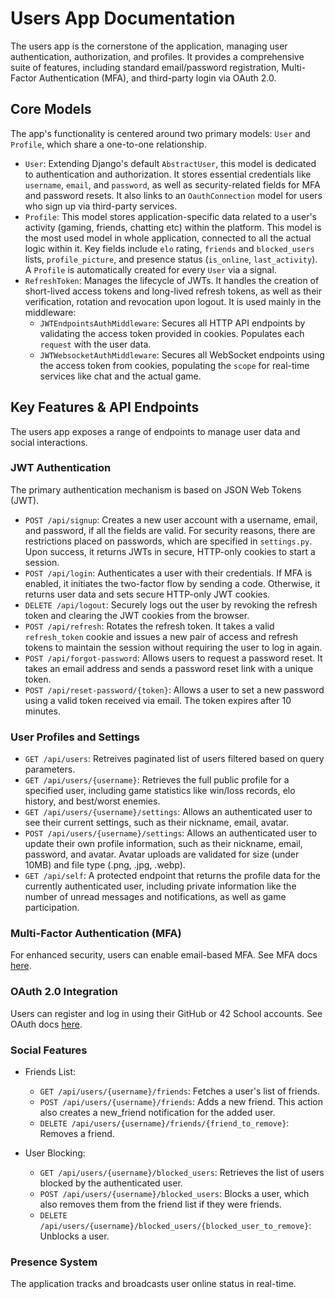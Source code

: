 # Users App Documentation
The users app is the cornerstone of the application, managing user authentication, authorization, and profiles. It provides a comprehensive suite of features, including standard email/password registration, Multi-Factor Authentication (MFA), and third-party login via OAuth 2.0.

## Core Models
The app's functionality is centered around two primary models: `User` and `Profile`, which share a one-to-one relationship.

- `User`: Extending Django's default `AbstractUser`, this model is dedicated to authentication and authorization. It stores essential credentials like `username`, `email`, and `password`, as well as security-related fields for MFA and password resets. It also links to an `OauthConnection` model for users who sign up via third-party services.
- `Profile`: This model stores application-specific data related to a user's activity (gaming, friends, chatting etc) within the platform. This model is the most used model in whole application, connected to all the actual logic within it. Key fields include `elo` rating, `friends` and `blocked_users` lists, `profile_picture`, and presence status (`is_online`, `last_activity`). A `Profile` is automatically created for every `User` via a signal.
- `RefreshToken`: Manages the lifecycle of JWTs. It handles the creation of short-lived access tokens and long-lived refresh tokens, as well as their verification, rotation and revocation upon logout. It is used mainly in the middleware:
    - `JWTEndpointsAuthMiddleware`: Secures all HTTP API endpoints by validating the access token provided in cookies. Populates each `request` with the user data.
    - `JWTWebsocketAuthMiddleware`: Secures all WebSocket endpoints using the access token from cookies, populating the `scope` for real-time services like chat and the actual game.

## Key Features & API Endpoints
The users app exposes a range of endpoints to manage user data and social interactions.

### JWT Authentication
The primary authentication mechanism is based on JSON Web Tokens (JWT).

- `POST /api/signup`: Creates a new user account with a username, email, and password, if all the fields are valid. For security reasons, there are restrictions placed on passwords, which are specified in `settings.py`. Upon success, it returns JWTs in secure, HTTP-only cookies to start a session.
- `POST /api/login`: Authenticates a user with their credentials. If MFA is enabled, it initiates the two-factor flow by sending a code. Otherwise, it returns user data and sets secure HTTP-only JWT cookies.
- `DELETE /api/logout`: Securely logs out the user by revoking the refresh token and clearing the JWT cookies from the browser.
- `POST /api/refresh`: Rotates the refresh token. It takes a valid `refresh_token` cookie and issues a new pair of access and refresh tokens to maintain the session without requiring the user to log in again.
- `POST /api/forgot-password`: Allows users to request a password reset. It takes an email address and sends a password reset link with a unique token.
- `POST /api/reset-password/{token}`: Allows a user to set a new password using a valid token received via email. The token expires after 10 minutes.

### User Profiles and Settings
- `GET /api/users`: Retreives paginated list of users filtered based on query parameters.
- `GET /api/users/{username}`: Retrieves the full public profile for a specified user, including game statistics like win/loss records, elo history, and best/worst enemies.
- `GET /api/users/{username}/settings`: Allows an authenticated user to see their current settings, such as their nickname, email, avatar.
- `POST /api/users/{username}/settings`: Allows an authenticated user to update their own profile information, such as their nickname, email, password, and avatar. Avatar uploads are validated for size (under 10MB) and file type (.png, .jpg, .webp).
- `GET /api/self`: A protected endpoint that returns the profile data for the currently authenticated user, including private information like the number of unread messages and notifications, as well as game participation.

### Multi-Factor Authentication (MFA)
For enhanced security, users can enable email-based MFA.
See MFA docs [here](./MFA.md).

### OAuth 2.0 Integration
Users can register and log in using their GitHub or 42 School accounts.
See OAuth docs [here](./OAUTH2.md).

### Social Features
- Friends List:
    - `GET /api/users/{username}/friends`: Fetches a user's list of friends.
    - `POST /api/users/{username}/friends`: Adds a new friend. This action also creates a new_friend notification for the added user.
    - `DELETE /api/users/{username}/friends/{friend_to_remove}`: Removes a friend.

- User Blocking:
    - `GET /api/users/{username}/blocked_users`: Retrieves the list of users blocked by the authenticated user.
    - `POST /api/users/{username}/blocked_users`: Blocks a user, which also removes them from the friend list if they were friends.
    - `DELETE /api/users/{username}/blocked_users/{blocked_user_to_remove}`: Unblocks a user.

### Presence System
The application tracks and broadcasts user online status in real-time.
